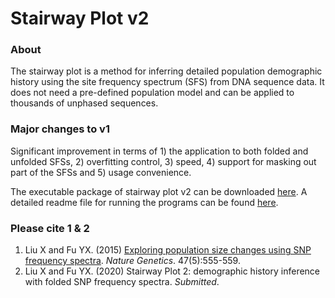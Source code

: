 # Stairway Plot v2

### About

The stairway plot is a method for inferring detailed population demographic history using the site frequency spectrum (SFS) from DNA sequence data. It does not need a pre-defined population model and can be applied to thousands of unphased sequences. 

### Major changes to v1

Significant improvement in terms of 1) the application to both folded and unfolded SFSs, 2) overfitting control, 3) speed, 4) support for masking out part of the SFSs and 5) usage convenience.

The executable package of stairway plot v2 can be downloaded [here](https://github.com/xiaoming-liu/stairway-plot-v2/blob/master/stairway_plot_v2.1.zip). A detailed readme file for running the programs can be found [here](https://github.com/xiaoming-liu/stairway-plot-v2/blob/master/READMEv2.1.pdf).

### Please cite 1 & 2
1. Liu X and Fu YX. (2015) [Exploring population size changes using SNP frequency spectra](http://www.nature.com/ng/journal/vaop/ncurrent/full/ng.3254.html). *Nature Genetics*. 47(5):555-559.  
1. Liu X and Fu YX. (2020) Stairway Plot 2: demographic history inference with folded SNP frequency spectra. *Submitted*.
